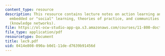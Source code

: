 ```yaml
---
content_type: resource
description: This resource contains lecture notes on action learning and practice,
  embedded or "social" learning, theories of practice, and communities of practice
  (knowledge networks).
file: https://ol-ocw-studio-app-qa.s3.amazonaws.com/courses/11-800-doctoral-research-seminar-knowledge-in-the-public-arena-spring-2007/0414e808090ab0d111ded7639b91456d_lec9.pdf
file_type: application/pdf
resourcetype: Document
title: lec9.pdf
uid: 0414e808-090a-b0d1-11de-d7639b91456d
---
```

